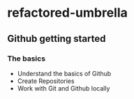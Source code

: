 # refactored-umbrella
## Github getting started

### The basics
- Understand the basics of Github
- Create Repositories
- Work with Git and Github locally
